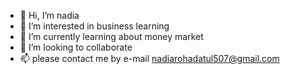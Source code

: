 - 👋 Hi, I’m nadia
- 👀 I’m interested in business learning
- 🌱 I’m currently learning about money market
- 💞️ I’m looking to collaborate
- 📫 please contact me by e-mail nadiarohadatul507@gmail.com

<!---
nadia509/nadia509 is a ✨ special ✨ repository because its `README.md` (this file) appears on your GitHub profile.
You can click the Preview link to take a look at your changes.
--->
